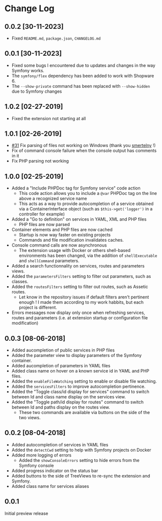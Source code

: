 # Change Log

## 0.0.2 [30-11-2023]

* Fixed `README.md`, `package.json`, `CHANGELOG.md`
  
## 0.0.1 [30-11-2023]

* Fixed some bugs I encountered due to updates and changes in the way Symfony works.
* The `symfony/flex` dependency has been added to work with Shopware 6.
* The `--show-private` command has been replaced with `--show-hidden` due to Symfony changes

## 1.0.2 [02-27-2019]

* Fixed the extension not starting at all

## 1.0.1 [02-26-2019]

* [#31](https://github.com/TheNouillet/symfony-vscode/pull/31) Fix parsing of files not working on Windows (thank you [smertelny](https://github.com/smertelny) !)
* Fix of command console failure when the console output has comments in it
* Fix PHP parsing not working

## 1.0.0 [02-25-2019]

* Added a "Include PHPDoc tag for Symfony service" code action
  * This code action allows you to include a `@var` PHPDoc tag on the line above a recognized service name
  * This acts as a way to provide autocompletion of a service obtained via a ContainerInterface object (such as `$this->get('logger')` in a controller for example)
* Added a "Go to definition" on services in YAML, XML and PHP files
  * PHP files are now parsed
* Container elements and PHP files are now cached
  * Startup is now way faster on existing projects
  * Commands and file modification invalidates caches.
* Console command calls are now asynchronous
  * The extension usage with Docker or others shell-based environments has been changed, via the addition of `shellExecutable` and `shellCommand` parameters.
* Added a search functionnality on services, routes and parameters views.
* Added the `parametersFilters` setting to filter out parameters, such as classes.
* Added the `routesFilters` setting to filter out routes, such as Assetic routes.
  * Let know in the repository issues if default filters aren't pertinent enough ! I made them according to my work habbits, but each project is different.
* Errors messages now display only once when refreshing services, routes and parameters (i.e. at extension startup or configuration file modification)

## 0.0.3 [08-06-2018]

* Added aucompletion of public services in PHP files
* Added the parameter view to display parameters of the Symfony container.
* Added aucompletion of parameters in YAML files
* Added class name on hover on a known service id in YAML and PHP files.
* Added the `enableFileWatching` setting to enable or disable file watching.
* Added the `servicesFilters` to improve autocompletion pertinence.
* Added the "Toggle class/id display for services" command to switch between Id and class name display on the services view.
* Added the "Toggle path/id display for routes" command to switch between Id and paths display on the routes view.
  * These two commands are available via buttons on the side of the two views.

## 0.0.2 [08-04-2018]

* Added autocompletion of services in YAML files
* Added the `detectCwd` setting to help with Symfony projects on Docker
* Added more logging of errors
  * Added the `showConsoleErrors` setting to hide errors from the Symfony console
* Added progress indicator on the status bar
* Added buttons to the side of TreeViews to re-sync the extension and Symfony.
* Added class name for services aliases

## 0.0.1

Initial preview release
